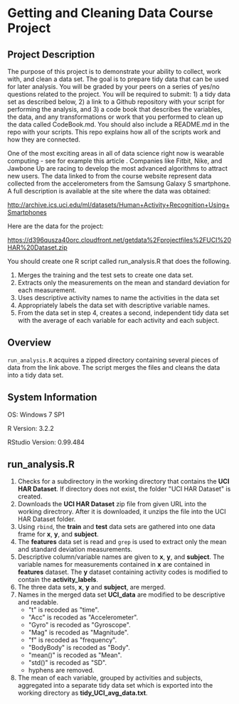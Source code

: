 # Getting and Cleaning Data Course Project


## Project Description

The purpose of this project is to demonstrate your ability to collect, work with, and clean a data set. The goal is to prepare tidy data that can be used for later analysis. You will be graded by your peers on a series of yes/no questions related to the project. You will be required to submit: 1) a tidy data set as described below, 2) a link to a Github repository with your script for performing the analysis, and 3) a code book that describes the variables, the data, and any transformations or work that you performed to clean up the data called CodeBook.md. You should also include a README.md in the repo with your scripts. This repo explains how all of the scripts work and how they are connected.

One of the most exciting areas in all of data science right now is wearable computing - see for example this article . Companies like Fitbit, Nike, and Jawbone Up are racing to develop the most advanced algorithms to attract new users. The data linked to from the course website represent data collected from the accelerometers from the Samsung Galaxy S smartphone. A full description is available at the site where the data was obtained:

http://archive.ics.uci.edu/ml/datasets/Human+Activity+Recognition+Using+Smartphones

Here are the data for the project:

https://d396qusza40orc.cloudfront.net/getdata%2Fprojectfiles%2FUCI%20HAR%20Dataset.zip

You should create one R script called run_analysis.R that does the following.

1. Merges the training and the test sets to create one data set.
2. Extracts only the measurements on the mean and standard deviation for each measurement.
3. Uses descriptive activity names to name the activities in the data set
4. Appropriately labels the data set with descriptive variable names.
5. From the data set in step 4, creates a second, independent tidy data set with the average of each variable for each activity and each subject.

## Overview

`run_analysis.R` acquires a zipped directory containing several pieces of data from the link above. The script merges the files and cleans the data into a tidy data set. 

## System Information

OS: Windows 7 SP1

R Version: 3.2.2

RStudio Version: 0.99.484

## run_analysis.R

1. Checks for a subdirectory in the working directory that contains the **UCI HAR Dataset**. If directory does not exist, the folder "UCI HAR Dataset" is created. 
2. Downloads the **UCI HAR Dataset** zip file from given URL into the working directrory. After it is downloaded, it unzips the file into the UCI HAR Dataset folder. 
3. Using `rbind`, the **train** and **test** data sets are gathered into one data frame for **x**, **y**, and **subject**. 
4. The **features** data set is read and `grep` is used to extract only the mean and standard deviation measurements.
5. Descriptive column/variable names are given to **x**, **y**, and **subject**. The variable names for measurements contained in **x** are contained in **features** dataset. The **y** dataset containing activity codes is modified to contain the **activity_labels**.
6. The three data sets, **x**, **y** and **subject**, are merged. 
7. Names in the merged data set **UCI_data** are modified to be descriptive and readable. 
	- "t" is recoded as "time".
	- "Acc" is recoded as "Accelerometer".
	- "Gyro" is recoded as "Gyroscope".
	- "Mag" is recoded as "Magnitude".
	- "f" is recoded as "frequency".
	- "BodyBody" is recoded as "Body".
	- "mean()" is recoded as "Mean".
	- "std()" is recoded as "SD".
	- hyphens are removed.
8. The mean of each variable, grouped by activities and subjects, aggregated into a separate tidy data set which is exported into the working directory as **tidy_UCI_avg_data.txt**.
